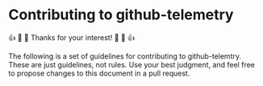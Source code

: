 # Contributing to github-telemetry

:+1: :tada: :sparkling_heart: Thanks for your interest! :sparkling_heart: :tada: :+1:

The following is a set of guidelines for contributing to github-telemtry. 
These are just guidelines, not rules. Use your best judgment, and
feel free to propose changes to this document in a pull request.
